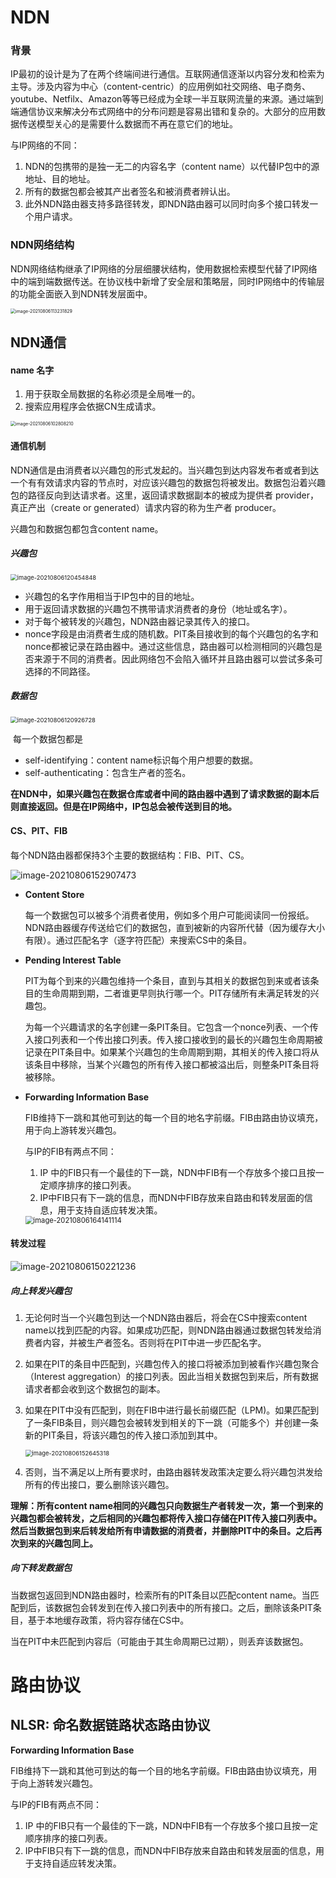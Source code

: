 # **NDN**

### 背景

IP最初的设计是为了在两个终端间进行通信。互联网通信逐渐以内容分发和检索为主导。涉及内容为中心（content-centric）的应用例如社交网络、电子商务、youtube、Netfilx、Amazon等等已经成为全球一半互联网流量的来源。通过端到端通信协议来解决分布式网络中的分布问题是容易出错和复杂的。大部分的应用数据传送模型关心的是需要什么数据而不再在意它们的地址。

与IP网络的不同：

1. NDN的包携带的是独一无二的内容名字（content name）以代替IP包中的源地址、目的地址。
2. 所有的数据包都会被其产出者签名和被消费者辨认出。
3. 此外NDN路由器支持多路径转发，即NDN路由器可以同时向多个接口转发一个用户请求。

### NDN网络结构

NDN网络结构继承了IP网络的分层细腰状结构，使用数据检索模型代替了IP网络中的端到端数据传送。在协议栈中新增了安全层和策略层，同时IP网络中的传输层的功能全面嵌入到NDN转发层面中。

<img src="C:\Users\刘博\AppData\Roaming\Typora\typora-user-images\image-20210806113231829.png" alt="image-20210806113231829" style="zoom:50%;" />

## NDN通信

#### name 名字

1. 用于获取全局数据的名称必须是全局唯一的。
2. 搜索应用程序会依据CN生成请求。

<img src="C:\Users\刘博\AppData\Roaming\Typora\typora-user-images\image-20210806102808210.png" alt="image-20210806102808210" style="zoom:50%;" />



#### 通信机制

NDN通信是由消费者以兴趣包的形式发起的。当兴趣包到达内容发布者或者到达一个有有效请求内容的节点时，对应该兴趣包的数据包将被发出。数据包沿着兴趣包的路径反向到达请求者。这里，返回请求数据副本的被成为提供者 provider，真正产出（create or generated）请求内容的称为生产者 producer。

兴趣包和数据包都包含content name。

##### 兴趣包

<img src="C:\Users\刘博\AppData\Roaming\Typora\typora-user-images\image-20210806120454848.png" alt="image-20210806120454848" style="zoom: 67%;" />

- 兴趣包的名字作用相当于IP包中的目的地址。
- 用于返回请求数据的兴趣包不携带请求消费者的身份（地址或名字）。
- 对于每个被转发的兴趣包，NDN路由器记录其传入的接口。
- nonce字段是由消费者生成的随机数。PIT条目接收到的每个兴趣包的名字和nonce都被记录在路由器中。通过这些信息，路由器可以检测相同的兴趣包是否来源于不同的消费者。因此网络包不会陷入循环并且路由器可以尝试多条可选择的不同路径。 

##### 数据包

<img src="C:\Users\刘博\AppData\Roaming\Typora\typora-user-images\image-20210806120926728.png" alt="image-20210806120926728" style="zoom: 67%;" />

​	每一个数据包都是

- self-identifying：content name标识每个用户想要的数据。
- self-authenticating：包含生产者的签名。

**在NDN中，如果兴趣包在数据仓库或者中间的路由器中遇到了请求数据的副本后则直接返回。但是在IP网络中，IP包总会被传送到目的地。**

#### CS、PIT、FIB

每个NDN路由器都保持3个主要的数据结构：FIB、PIT、CS。

![image-20210806152907473](C:\Users\刘博\AppData\Roaming\Typora\typora-user-images\image-20210806152907473.png)

- **Content Store**

  每一个数据包可以被多个消费者使用，例如多个用户可能阅读同一份报纸。NDN路由器缓存传送给它们的数据包，直到被新的内容所代替（因为缓存大小有限）。通过匹配名字（逐字符匹配）来搜索CS中的条目。

- **Pending Interest Table**

  PIT为每个到来的兴趣包维持一个条目，直到与其相关的数据包到来或者该条目的生命周期到期，二者谁更早则执行哪一个。PIT存储所有未满足转发的兴趣包。

  为每一个兴趣请求的名字创建一条PIT条目。它包含一个nonce列表、一个传入接口列表和一个传出接口列表。传入接口接收到的最长的兴趣包生命周期被记录在PIT条目中。如果某个兴趣包的生命周期到期，其相关的传入接口将从该条目中移除，当某个兴趣包的所有传入接口都被溢出后，则整条PIT条目将被移除。

- **Forwarding Information Base**

  FIB维持下一跳和其他可到达的每一个目的地名字前缀。FIB由路由协议填充，用于向上游转发兴趣包。

  与IP的FIB有两点不同：

  1. IP 中的FIB只有一个最佳的下一跳，NDN中FIB有一个存放多个接口且按一定顺序排序的接口列表。
  2. IP中FIB只有下一跳的信息，而NDN中FIB存放来自路由和转发层面的信息，用于支持自适应转发决策。

  

  <img src="C:%5CUsers%5C%E5%88%98%E5%8D%9A%5CAppData%5CRoaming%5CTypora%5Ctypora-user-images%5Cimage-20210806164141114.png" alt="image-20210806164141114" style="zoom:80%;" />

#### 转发过程

<img src="C:\Users\刘博\AppData\Roaming\Typora\typora-user-images\image-20210806150221236.png" alt="image-20210806150221236"  />

##### 向上转发兴趣包

1. 无论何时当一个兴趣包到达一个NDN路由器后，将会在CS中搜索content name以找到匹配的内容。如果成功匹配，则NDN路由器通过数据包转发给消费者内容，并被生产者签名。否则将在PIT中进一步匹配名字。

2. 如果在PIT的条目中匹配到，兴趣包传入的接口将被添加到被看作兴趣包聚合（Interest aggregation）的接口列表。因此当相关数据包到来后，所有数据请求者都会收到这个数据包的副本。

3. 如果在PIT中没有匹配到，则在FIB中进行最长前缀匹配（LPM)。如果匹配到了一条FIB条目，则兴趣包会被转发到相关的下一跳（可能多个）并创建一条新的PIT条目，将该兴趣包的传入接口添加到其中。

   <img src="C:\Users\刘博\AppData\Roaming\Typora\typora-user-images\image-20210806152645318.png" alt="image-20210806152645318" style="zoom:67%;" />

4. 否则，当不满足以上所有要求时，由路由器转发政策决定要么将兴趣包洪发给所有的传出接口，要么删除该兴趣包。

**理解：所有content name相同的兴趣包只向数据生产者转发一次，第一个到来的兴趣包都会被转发，之后相同的兴趣包都将传入接口存储在PIT传入接口列表中。然后当数据包到来后转发给所有申请数据的消费者，并删除PIT中的条目。之后再次到来的兴趣包同上。**

##### 向下转发数据包

当数据包返回到NDN路由器时，检索所有的PIT条目以匹配content name。当匹配到后，该数据包会转发到在传入接口列表中的所有接口。之后，删除该条PIT条目，基于本地缓存政策，将内容存储在CS中。

当在PIT中未匹配到内容后（可能由于其生命周期已过期），则丢弃该数据包。





# 路由协议

## NLSR: 命名数据链路状态路由协议

**Forwarding Information Base**

FIB维持下一跳和其他可到达的每一个目的地名字前缀。FIB由路由协议填充，用于向上游转发兴趣包。

与IP的FIB有两点不同：

1. IP 中的FIB只有一个最佳的下一跳，NDN中FIB有一个存放多个接口且按一定顺序排序的接口列表。
2. IP中FIB只有下一跳的信息，而NDN中FIB存放来自路由和转发层面的信息，用于支持自适应转发决策。
